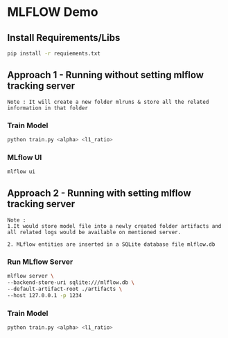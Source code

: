 # MLFLOW Demo

## Install Requirements/Libs

```bash
pip install -r requiements.txt
```

## Approach 1 - Running without setting mlflow tracking server

```note
Note : It will create a new folder mlruns & store all the related information in that folder
```

### Train Model
```bash
python train.py <alpha> <l1_ratio>
```

### MLflow UI
```bash
mlflow ui
```

## Approach 2 - Running with setting mlflow tracking server

```note
Note : 
1.It would store model file into a newly created folder artifacts and all related logs would be available on mentioned server.

2. MLflow entities are inserted in a SQLite database file mlflow.db
```

### Run MLflow Server
```bash
mlflow server \
--backend-store-uri sqlite:///mlflow.db \
--default-artifact-root ./artifacts \
--host 127.0.0.1 -p 1234
```

### Train Model
```bash
python train.py <alpha> <l1_ratio>
```
